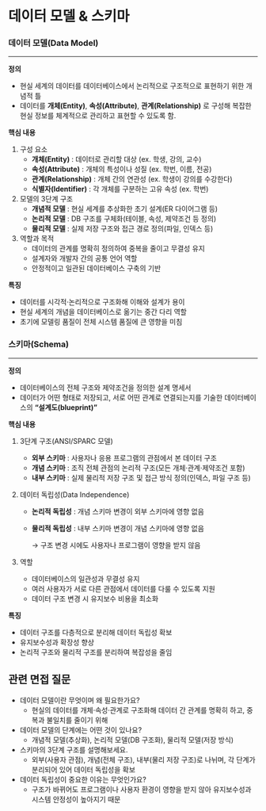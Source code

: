 # 데이터 모델 & 스키마

### 데이터 모델(Data Model)

---

**정의**

- 현실 세계의 데이터를 데이터베이스에서 논리적으로 구조적으로 표현하기 위한 개념적 틀
- 데이터를 **개체(Entity)**, **속성(Attribute)**, **관계(Relationship)** 로 구성해 복잡한 현실 정보를 체계적으로 관리하고 표현할 수 있도록 함.

**핵심 내용**

1. 구성 요소
    - **개체(Entity)** : 데이터로 관리할 대상 (ex. 학생, 강의, 교수)
    - **속성(Attribute)** : 개체의 특성이나 성질 (ex. 학번, 이름, 전공)
    - **관계(Relationship)** : 개체 간의 연관성 (ex. 학생이 강의를 수강한다)
    - **식별자(Identifier)** : 각 개체를 구분하는 고유 속성 (ex. 학번)
2. 모델의 3단계 구조
    - **개념적 모델** : 현실 세계를 추상화한 초기 설계(ER 다이어그램 등)
    - **논리적 모델** : DB 구조를 구체화(테이블, 속성, 제약조건 등 정의)
    - **물리적 모델** : 실제 저장 구조와 접근 경로 정의(파일, 인덱스 등)
3. 역할과 목적
    - 데이터의 관계를 명확히 정의하여 중복을 줄이고 무결성 유지
    - 설계자와 개발자 간의 공통 언어 역할
    - 안정적이고 일관된 데이터베이스 구축의 기반

**특징**

- 데이터를 시각적·논리적으로 구조화해 이해와 설계가 용이
- 현실 세계의 개념을 데이터베이스로 옮기는 중간 다리 역할
- 초기에 모델링 품질이 전체 시스템 품질에 큰 영향을 미침

### 스키마(Schema)

---

**정의**

- 데이터베이스의 전체 구조와 제약조건을 정의한 설계 명세서
- 데이터가 어떤 형태로 저장되고, 서로 어떤 관계로 연결되는지를 기술한 데이터베이스의 **“설계도(blueprint)”**

**핵심 내용**

1. 3단계 구조(ANSI/SPARC 모델)
    - **외부 스키마** : 사용자나 응용 프로그램의 관점에서 본 데이터 구조
    - **개념 스키마** : 조직 전체 관점의 논리적 구조(모든 개체·관계·제약조건 포함)
    - **내부 스키마** : 실제 물리적 저장 구조 및 접근 방식 정의(인덱스, 파일 구조 등)
2. 데이터 독립성(Data Independence)
    - **논리적 독립성** : 개념 스키마 변경이 외부 스키마에 영향 없음
    - **물리적 독립성** : 내부 스키마 변경이 개념 스키마에 영향 없음
        
        → 구조 변경 시에도 사용자나 프로그램이 영향을 받지 않음
        
3. 역할
    - 데이터베이스의 일관성과 무결성 유지
    - 여러 사용자가 서로 다른 관점에서 데이터를 다룰 수 있도록 지원
    - 데이터 구조 변경 시  유지보수 비용을 최소화

**특징**

- 데이터 구조를 다층적으로 분리해 데이터 독립성 확보
- 유지보수성과 확장성 향상
- 논리적 구조와 물리적 구조를 분리하여 복잡성을 줄임

## 관련 면접 질문

- 데이터 모델이란 무엇이며 왜 필요한가요?
    - 현실의 데이터를 개체·속성·관계로 구조화해 데이터 간 관계를 명확히 하고, 중복과 불일치를 줄이기 위해
- 데이터 모델의 단계에는 어떤 것이 있나요?
    - 개념적 모델(추상화), 논리적 모델(DB 구조화), 물리적 모델(저장 방식)
- 스키마의 3단계 구조를 설명해보세요.
    - 외부(사용자 관점), 개념(전체 구조), 내부(물리 저장 구조)로 나뉘며, 각 단계가 분리되어 있어 데이터 독립성을 확보
- 데이터 독립성이 중요한 이유는 무엇인가요?
    - 구조가 바뀌어도 프로그램이나 사용자 환경이 영향을 받지 않아 유지보수성과 시스템 안정성이 높아지기 때문